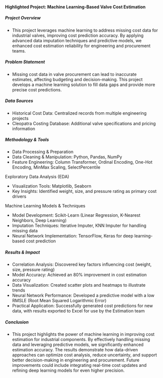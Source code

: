 #### Highlighted Project: Machine Learning-Based Valve Cost Estimation

##### Project Overview
- This project leverages machine learning to address missing cost data for industrial valves, improving cost prediction accuracy. By applying advanced data imputation techniques and predictive models, we enhanced cost estimation reliability for engineering and procurement teams.

##### Problem Statement
- Missing cost data in valve procurement can lead to inaccurate estimates, affecting budgeting and decision-making. This project develops a machine learning solution to fill data gaps and provide more precise cost predictions.

##### Data Sources
- Historical Cost Data: Centralized records from multiple engineering projects
- Cleopatra Costing Database: Additional valve specifications and pricing information

##### Methodology & Tools
- Data Processing & Preparation
- Data Cleaning & Manipulation: Python, Pandas, NumPy
- Feature Engineering: Column Transformer, Ordinal Encoding, One-Hot Encoding, MinMax Scaling, SelectPercentile

Exploratory Data Analysis (EDA)
- Visualization Tools: Matplotlib, Seaborn
- Key Insights: Identified weight, size, and pressure rating as primary cost drivers

Machine Learning Models & Techniques
- Model Development: Scikit-Learn (Linear Regression, K-Nearest Neighbors, Deep Learning)
- Imputation Techniques: Iterative Imputer, KNN Imputer for handling missing data
- Neural Network Implementation: TensorFlow, Keras for deep learning-based cost prediction

##### Results & Impact
- Correlation Analysis: Discovered key factors influencing cost (weight, size, pressure rating)
- Model Accuracy: Achieved an 80% improvement in cost estimation accuracy
- Data Visualization: Created scatter plots and heatmaps to illustrate trends
- Neural Network Performance: Developed a predictive model with a low RMSLE (Root Mean Squared Logarithmic Error)
- Practical Application: Successfully generated cost predictions for new data, with results exported to Excel for use by the Estimation team

##### Conclusion
- This project highlights the power of machine learning in improving cost estimation for industrial components. By effectively handling missing data and leveraging predictive models, we significantly enhanced estimation accuracy. The results demonstrate how data-driven approaches can optimize cost analysis, reduce uncertainty, and support better decision-making in engineering and procurement. Future improvements could include integrating real-time cost updates and refining deep learning models for even higher precision.
